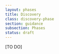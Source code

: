 ```yaml
---
layout: phases
title: Discovery
class: discovery-phase
section: guidance
subsection: Phases
status: draft
---
```


[TO DO]
